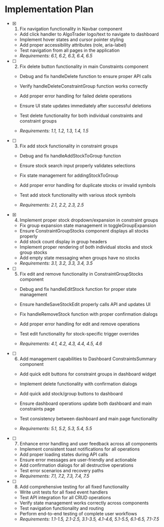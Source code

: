 # Implementation Plan

- [x] 1. Fix navigation functionality in Navbar component


  - Add click handler to AlgoTrader logo/text to navigate to dashboard
  - Implement hover states and cursor pointer styling
  - Add proper accessibility attributes (role, aria-label)
  - Test navigation from all pages in the application
  - _Requirements: 6.1, 6.2, 6.3, 6.4, 6.5_



- [ ] 2. Fix delete button functionality in main Constraints component
  - Debug and fix handleDelete function to ensure proper API calls
  - Verify handleDeleteConstraintGroup function works correctly
  - Add proper error handling for failed delete operations
  - Ensure UI state updates immediately after successful deletions


  - Test delete functionality for both individual constraints and constraint groups
  - _Requirements: 1.1, 1.2, 1.3, 1.4, 1.5_

- [ ] 3. Fix add stock functionality in constraint groups
  - Debug and fix handleAddStockToGroup function
  - Ensure stock search input properly validates selections


  - Fix state management for addingStockToGroup
  - Add proper error handling for duplicate stocks or invalid symbols
  - Test add stock functionality with various stock symbols
  - _Requirements: 2.1, 2.2, 2.3, 2.5_

- [x] 4. Implement proper stock dropdown/expansion in constraint groups


  - Fix group expansion state management in toggleGroupExpansion
  - Ensure ConstraintGroupStocks component displays all stocks properly
  - Add stock count display in group headers
  - Implement proper rendering of both individual stocks and stock group stocks
  - Add empty state messaging when groups have no stocks
  - _Requirements: 3.1, 3.2, 3.3, 3.4, 3.5_



- [ ] 5. Fix edit and remove functionality in ConstraintGroupStocks component
  - Debug and fix handleEditStock function for proper state management
  - Ensure handleSaveStockEdit properly calls API and updates UI
  - Fix handleRemoveStock function with proper confirmation dialogs
  - Add proper error handling for edit and remove operations


  - Test edit functionality for stock-specific trigger overrides
  - _Requirements: 4.1, 4.2, 4.3, 4.4, 4.5, 4.6_

- [ ] 6. Add management capabilities to Dashboard ConstraintsSummary component
  - Add quick edit buttons for constraint groups in dashboard widget
  - Implement delete functionality with confirmation dialogs



  - Add quick add stock/group buttons to dashboard
  - Ensure dashboard operations update both dashboard and main constraints page
  - Test consistency between dashboard and main page functionality
  - _Requirements: 5.1, 5.2, 5.3, 5.4, 5.5_

- [ ] 7. Enhance error handling and user feedback across all components
  - Implement consistent toast notifications for all operations
  - Add proper loading states during API calls
  - Ensure error messages are user-friendly and actionable
  - Add confirmation dialogs for all destructive operations
  - Test error scenarios and recovery paths
  - _Requirements: 7.1, 7.2, 7.3, 7.4, 7.5_

- [ ] 8. Add comprehensive testing for all fixed functionality
  - Write unit tests for all fixed event handlers
  - Test API integration for all CRUD operations
  - Verify state management works correctly across components
  - Test navigation functionality and routing
  - Perform end-to-end testing of complete user workflows
  - _Requirements: 1.1-1.5, 2.1-2.5, 3.1-3.5, 4.1-4.6, 5.1-5.5, 6.1-6.5, 7.1-7.5_